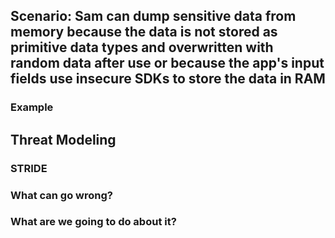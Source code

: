 ## Scenario: Sam can dump sensitive data from memory because the data is not stored as primitive data types and overwritten with random data after use or because the app's input fields use insecure SDKs to store the data in RAM

### Example

## Threat Modeling

### STRIDE

### What can go wrong?

### What are we going to do about it?